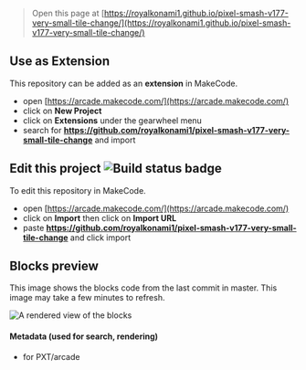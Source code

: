  


> Open this page at [https://royalkonami1.github.io/pixel-smash-v177-very-small-tile-change/](https://royalkonami1.github.io/pixel-smash-v177-very-small-tile-change/)

## Use as Extension

This repository can be added as an **extension** in MakeCode.

* open [https://arcade.makecode.com/](https://arcade.makecode.com/)
* click on **New Project**
* click on **Extensions** under the gearwheel menu
* search for **https://github.com/royalkonami1/pixel-smash-v177-very-small-tile-change** and import

## Edit this project ![Build status badge](https://github.com/royalkonami1/pixel-smash-v177-very-small-tile-change/workflows/MakeCode/badge.svg)

To edit this repository in MakeCode.

* open [https://arcade.makecode.com/](https://arcade.makecode.com/)
* click on **Import** then click on **Import URL**
* paste **https://github.com/royalkonami1/pixel-smash-v177-very-small-tile-change** and click import

## Blocks preview

This image shows the blocks code from the last commit in master.
This image may take a few minutes to refresh.

![A rendered view of the blocks](https://github.com/royalkonami1/pixel-smash-v177-very-small-tile-change/raw/master/.github/makecode/blocks.png)

#### Metadata (used for search, rendering)

* for PXT/arcade
<script src="https://makecode.com/gh-pages-embed.js"></script><script>makeCodeRender("{{ site.makecode.home_url }}", "{{ site.github.owner_name }}/{{ site.github.repository_name }}");</script>
